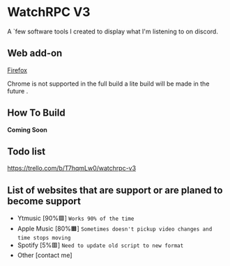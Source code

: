 # WatchRPC V3
A `few software tools I created to display what I'm listening to on discord.

## Web add-on
[Firefox](https://addons.mozilla.org/en-US/firefox/addon/watchrpc/)

Chrome is not supported in the full build a lite build will be made in the future .

## How To Build
**Coming Soon**

## Todo list
https://trello.com/b/T7hqmLw0/watchrpc-v3


## List of websites that are support or are planed to become support 
- Ytmusic           [90%🟩] `Works 90% of the time`
- Apple Music       [80%🟧] `Sometimes doesn't pickup video changes and time stops moving`
- Spotify           [5%🟥] `Need to update old script to new format`
- Other             [contact me]
